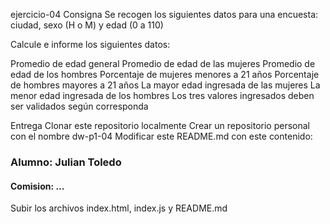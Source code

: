 ejercicio-04
Consigna
Se recogen los siguientes datos para una encuesta: ciudad, sexo (H o M) y edad (0 a 110)

Calcule e informe los siguientes datos:

Promedio de edad general
Promedio de edad de las mujeres
Promedio de edad de los hombres
Porcentaje de mujeres menores a 21 años
Porcentaje de hombres mayores a 21 años
La mayor edad ingresada de las mujeres
La menor edad ingresada de los hombres
Los tres valores ingresados deben ser validados según corresponda

Entrega
Clonar este repositorio localmente
Crear un repositorio personal con el nombre dw-p1-04
Modificar este README.md con este contenido:
### Alumno: Julian Toledo

#### Comision: ...
Subir los archivos index.html, index.js y README.md
